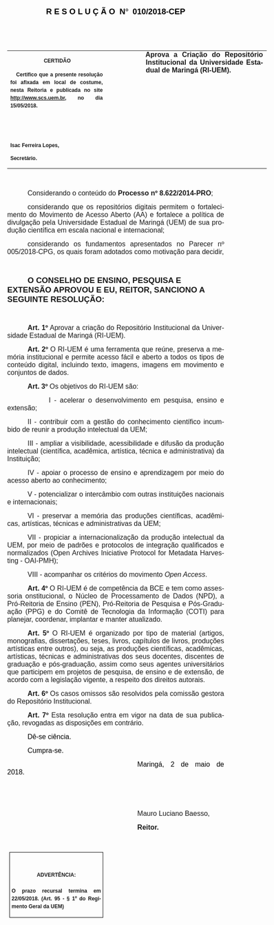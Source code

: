 <body lang=PT-BR link=blue vlink=purple style='tab-interval:35.4pt'>

<div class=WordSection1>

<p class=MsoNormal align=center style='text-align:center'><b><span
style='font-size:14.0pt;font-family:"Arial","sans-serif";color:black'>R E S O L
U Ç Ã O<span class=GramE><span style='mso-spacerun:yes'>  </span></span>N</span></b><b><span
style='font-size:14.0pt;font-family:Symbol;color:black'>° <span
style='mso-spacerun:yes'> </span></span></b><b><span style='font-size:14.0pt;
font-family:"Arial","sans-serif";color:black'>010/2018-CEP<o:p></o:p></span></b></p>

<p class=MsoNormal align=center style='text-align:center'><b><span
style='font-size:14.0pt;font-family:"Arial","sans-serif";color:black'><o:p>&nbsp;</o:p></span></b></p>

<p class=MsoNormal style='text-align:justify'><span style='font-size:8.0pt;
color:black'><o:p>&nbsp;</o:p></span></p>

<table class=MsoNormalTable border=0 cellspacing=0 cellpadding=0 width=603
 style='width:451.95pt;border-collapse:collapse;mso-yfti-tbllook:1184;
 mso-padding-alt:0cm 0cm 0cm 0cm'>
 <tr style='mso-yfti-irow:0;mso-yfti-firstrow:yes;mso-yfti-lastrow:yes'>
  <td width=225 valign=top style='width:168.45pt;padding:0cm 5.4pt 0cm 5.4pt'>
  <p class=MsoNormal align=center style='text-align:center;layout-grid-mode:
  char'><b><span style='font-size:9.0pt;font-family:"Arial","sans-serif"'>&nbsp;</span></b><b
  style='mso-bidi-font-weight:normal'><span style='font-size:9.0pt;mso-bidi-font-size:
  10.0pt;font-family:"Arial","sans-serif";mso-bidi-font-family:"Times New Roman";
  mso-no-proof:yes'>CERTIDÃO<o:p></o:p></span></b></p>
  <p class=MsoNormal style='text-align:justify;line-height:150%'><b
  style='mso-bidi-font-weight:normal'><span style='font-size:9.0pt;line-height:
  150%;font-family:"Arial","sans-serif";mso-bidi-font-family:"Times New Roman";
  mso-no-proof:yes'><span style='mso-spacerun:yes'>   </span>Certifico que a
  presente resolução foi afixada em local de costume, nesta Reitoria e
  publicada no site<span style='color:blue'> </span><a
  href="http://www.scs.uem.br/"><span style='text-decoration:none;text-underline:
  none'>http://www.scs.uem.br</span></a>, no dia</span></b><b style='mso-bidi-font-weight:
  normal'><span style='font-size:9.0pt;mso-bidi-font-size:10.0pt;line-height:
  150%;font-family:"Arial","sans-serif";mso-bidi-font-family:"Times New Roman";
  mso-no-proof:yes'> 15/05/2018.<o:p></o:p></span></b></p>
  <p class=MsoNormal><b style='mso-bidi-font-weight:normal'><span
  style='font-size:9.0pt;mso-bidi-font-size:10.0pt;font-family:"Arial","sans-serif";
  mso-bidi-font-family:"Times New Roman";mso-no-proof:yes'><o:p>&nbsp;</o:p></span></b></p>
  <p class=MsoNormal><b style='mso-bidi-font-weight:normal'><span
  style='font-size:9.0pt;mso-bidi-font-size:10.0pt;font-family:"Arial","sans-serif";
  mso-bidi-font-family:"Times New Roman";mso-no-proof:yes'><o:p>&nbsp;</o:p></span></b></p>
  <p class=MsoNormal><b style='mso-bidi-font-weight:normal'><span
  style='font-size:9.0pt;mso-bidi-font-size:10.0pt;font-family:"Arial","sans-serif";
  mso-bidi-font-family:"Times New Roman";mso-no-proof:yes'>Isac Ferreira Lopes,<o:p></o:p></span></b></p>
  <p class=MsoNormal><b style='mso-bidi-font-weight:normal'><span
  style='font-size:9.0pt;mso-bidi-font-size:10.0pt;font-family:"Arial","sans-serif";
  mso-bidi-font-family:"Times New Roman";mso-no-proof:yes'>Secretário.</span></b></p>
  </td>
  <td width=79 valign=top style='width:58.95pt;padding:0cm 5.4pt 0cm 5.4pt'>
  <p class=MsoNormal style='margin-right:-5.4pt'><b><span style='font-size:
  12.0pt;font-family:"Arial","sans-serif"'>&nbsp;</span></b></p>
  </td>
  <td width=299 valign=top style='width:224.55pt;padding:0cm 5.4pt 0cm 5.4pt'>
  <p class=MsoNormal style='margin-top:0cm;margin-right:.8pt;margin-bottom:
  0cm;margin-left:.6pt;margin-bottom:.0001pt;text-align:justify;text-indent:
  -.6pt'><b style='mso-bidi-font-weight:normal'><span style='font-size:12.0pt;
  font-family:"Arial","sans-serif"'>Aprova a Criação do Repositório
  Institucional da Universidade Estadual de Maringá (RI-UEM)<span
  style='mso-bidi-font-weight:bold;mso-no-proof:yes'>.</span><o:p></o:p></span></b></p>
  </td>
 </tr>
</table>

<p class=MsoNormal style='margin-bottom:4.0pt;text-align:justify;text-indent:
35.4pt'><span style='font-size:12.0pt;font-family:"Arial","sans-serif";
mso-no-proof:yes'><o:p>&nbsp;</o:p></span></p>

<p class=MsoNormal style='margin-bottom:3.0pt;text-align:justify;text-indent:
35.45pt'><span style='font-size:12.0pt;font-family:"Arial","sans-serif";
mso-no-proof:yes'>Considerando o conteúdo do <b style='mso-bidi-font-weight:
normal'>Processo nº 8.622/2014-PRO</b>;<o:p></o:p></span></p>

<p class=MsoNormal style='margin-bottom:3.0pt;text-align:justify;text-indent:
35.45pt'><span style='font-size:12.0pt;font-family:"Arial","sans-serif";
mso-no-proof:yes'>considerando que os repositórios digitais permitem o
fortalecimento do Movimento de Acesso Aberto (AA) e fortalece a política de
divulgação pela Universidade Estadual de Maringá (UEM) de sua produção
científica em escala nacional e internacional;<o:p></o:p></span></p>

<p class=MsoNormal style='margin-bottom:3.0pt;text-align:justify;text-indent:
35.45pt'><span style='font-size:12.0pt;font-family:"Arial","sans-serif";
mso-no-proof:yes'>considerando os fundamentos apresentados no Parecer nº 005/2018-CPG,
os quais foram adotados como motivação para decidir,<o:p></o:p></span></p>

<p class=MsoNormal style='margin-bottom:3.0pt;text-align:justify;text-indent:
35.45pt'><span style='font-size:12.0pt;font-family:"Arial","sans-serif";
mso-no-proof:yes'><o:p>&nbsp;</o:p></span></p>

<p class=MsoBodyTextIndent style='text-indent:35.4pt'><b style='mso-bidi-font-weight:
normal'><span lang=X-NONE style='font-size:14.0pt;font-family:"Arial","sans-serif";
mso-no-proof:yes'>O CONSELHO DE ENSINO, PESQUISA E EXTENSÃO APROVOU E EU, REITOR,
SANCIONO A SEGUINTE RESOLUÇÃO:</span></b><b style='mso-bidi-font-weight:normal'><span
lang=X-NONE style='font-size:12.0pt;font-family:"Arial","sans-serif";
mso-no-proof:yes'><o:p></o:p></span></b></p>

<p class=MsoBodyTextIndent style='text-indent:0cm'><b style='mso-bidi-font-weight:
normal'><span style='font-size:12.0pt;font-family:"Arial","sans-serif";
mso-ansi-language:PT-BR;mso-no-proof:yes'><o:p>&nbsp;</o:p></span></b></p>

<p class=MsoNormal style='margin-bottom:6.0pt;text-align:justify;text-indent:
35.45pt;mso-hyphenate:none;tab-stops:42.55pt 3.0cm'><b style='mso-bidi-font-weight:
normal'><span style='font-size:12.0pt;font-family:"Arial","sans-serif";
mso-fareast-language:AR-SA'>Art. 1º</span></b><span style='font-size:12.0pt;
font-family:"Arial","sans-serif";mso-fareast-language:AR-SA'> Aprovar a criação
do Repositório Institucional da Universidade Estadual de Maringá (RI-UEM).<o:p></o:p></span></p>

<p class=MsoNormal style='margin-bottom:6.0pt;text-align:justify;text-indent:
35.45pt;mso-hyphenate:none;tab-stops:42.55pt 3.0cm'><b style='mso-bidi-font-weight:
normal'><span style='font-size:12.0pt;font-family:"Arial","sans-serif";
mso-fareast-language:AR-SA'>Art. 2º</span></b><span style='font-size:12.0pt;
font-family:"Arial","sans-serif";mso-fareast-language:AR-SA'> O RI-UEM é uma ferramenta
que reúne, </span><span lang=PT style='font-size:12.0pt;font-family:"Arial","sans-serif";
mso-ansi-language:PT;mso-fareast-language:AR-SA'>preserva a memória
institucional e permite acesso fácil e aberto a todos os tipos de conteúdo
digital, incluindo texto, imagens, imagens em movimento e conjuntos de dados. </span><span
style='font-size:12.0pt;font-family:"Arial","sans-serif";mso-fareast-language:
AR-SA'><o:p></o:p></span></p>

<p class=MsoNormal style='text-align:justify;text-indent:35.45pt;mso-hyphenate:
none;tab-stops:42.55pt 3.0cm'><b style='mso-bidi-font-weight:normal'><span
style='font-size:12.0pt;font-family:"Arial","sans-serif";mso-fareast-language:
AR-SA'>Art. 3º</span></b><span style='font-size:12.0pt;font-family:"Arial","sans-serif";
mso-fareast-language:AR-SA'> Os objetivos do RI-UEM são:<o:p></o:p></span></p>

<p class=MsoNormal style='text-align:justify;mso-hyphenate:none'><span
style='font-size:12.0pt;font-family:"Arial","sans-serif";mso-fareast-language:
AR-SA'><span style='mso-tab-count:1'>            </span>I - acelerar o
desenvolvimento em pesquisa, ensino e extensão;<o:p></o:p></span></p>

<p class=MsoNormal style='text-align:justify;text-indent:35.4pt;mso-hyphenate:
none'><span style='font-size:12.0pt;font-family:"Arial","sans-serif";
mso-fareast-language:AR-SA'>II - contribuir com a gestão do conhecimento
científico incumbido de reunir a produção intelectual da UEM;<o:p></o:p></span></p>

<p class=MsoNormal style='text-align:justify;text-indent:35.4pt;mso-hyphenate:
none'><span style='font-size:12.0pt;font-family:"Arial","sans-serif";
mso-fareast-language:AR-SA'>III - ampliar a visibilidade, acessibilidade e
difusão da produção intelectual (científica, acadêmica, artística, técnica e
administrativa) da Instituição;<o:p></o:p></span></p>

<p class=MsoNormal style='text-align:justify;text-indent:35.4pt;mso-hyphenate:
none'><span style='font-size:12.0pt;font-family:"Arial","sans-serif";
mso-fareast-language:AR-SA'>IV - apoiar o processo de ensino e aprendizagem por
meio do acesso aberto ao conhecimento;<o:p></o:p></span></p>

<p class=MsoNormal style='text-align:justify;text-indent:35.4pt;mso-hyphenate:
none'><span style='font-size:12.0pt;font-family:"Arial","sans-serif";
mso-fareast-language:AR-SA'>V - potencializar o intercâmbio com outras
instituições nacionais e internacionais;<o:p></o:p></span></p>

<p class=MsoNormal style='text-align:justify;text-indent:35.4pt;mso-hyphenate:
none'><span style='font-size:12.0pt;font-family:"Arial","sans-serif";
mso-fareast-language:AR-SA'>VI - preservar a memória das produções científicas,
acadêmicas, artísticas, técnicas e administrativas da UEM;<o:p></o:p></span></p>

<p class=MsoNormal style='text-align:justify;text-indent:35.4pt;mso-hyphenate:
none'><span style='font-size:12.0pt;font-family:"Arial","sans-serif";
mso-fareast-language:AR-SA'>VII - propiciar a internacionalização da produção
intelectual da UEM, por meio de padrões e protocolos de integração qualificados
e normalizados (Open <span class=SpellE>Archives</span> <span class=SpellE>Iniciative</span>
<span class=SpellE>Protocol</span> for <span class=SpellE>Metadata</span> <span
class=SpellE>Harvesting</span> - OAI-PMH);<o:p></o:p></span></p>

<p class=MsoNormal style='margin-top:0cm;margin-right:0cm;margin-bottom:6.0pt;
margin-left:35.45pt;text-align:justify;mso-hyphenate:none;tab-stops:0cm 42.55pt'><span
style='font-size:12.0pt;font-family:"Arial","sans-serif";mso-fareast-language:
AR-SA'>VIII - acompanhar os critérios do movimento <i style='mso-bidi-font-style:
normal'>Open Access</i>.<o:p></o:p></span></p>

<p class=MsoNormal style='margin-bottom:6.0pt;text-align:justify;text-indent:
35.45pt;mso-hyphenate:none;tab-stops:42.55pt 3.0cm'><b style='mso-bidi-font-weight:
normal'><span style='font-size:12.0pt;font-family:"Arial","sans-serif";
mso-fareast-language:AR-SA'>Art. 4º</span></b><span style='font-size:12.0pt;
font-family:"Arial","sans-serif";mso-fareast-language:AR-SA'> O RI-UEM é de
competência da BCE e tem como assessoria <span class=SpellE>onstitucional</span>,
o Núcleo de Processamento de Dados (NPD), a <span class=SpellE>Pró-Reitoria</span>
de Ensino (PEN), <span class=SpellE>Pró-Reitoria</span> de Pesquisa e
Pós-Graduação (PPG) e do Comitê <span class=GramE>de</span> Tecnologia da
Informação (COTI) para planejar, coordenar, implantar e manter atualizado.<o:p></o:p></span></p>

<p class=MsoNormal style='margin-bottom:6.0pt;text-align:justify;text-indent:
35.45pt;mso-hyphenate:none;tab-stops:42.55pt 3.0cm'><b style='mso-bidi-font-weight:
normal'><span style='font-size:12.0pt;font-family:"Arial","sans-serif";
mso-fareast-language:AR-SA'>Art. 5º </span></b><span style='font-size:12.0pt;
font-family:"Arial","sans-serif";mso-fareast-language:AR-SA'>O RI-UEM é
organizado por tipo de material (artigos, monografias, dissertações, teses,
livros, capítulos de livros, produções artísticas entre outros), ou seja, as
produções científicas, acadêmicas, artísticas, técnicas e administrativas dos
seus docentes, discentes de graduação e pós-graduação, assim como seus agentes
universitários que participem em projetos de pesquisa, de ensino e de extensão,
de acordo com a legislação vigente, a respeito dos direitos autorais. <o:p></o:p></span></p>

<p class=MsoNormal style='margin-bottom:6.0pt;text-align:justify;text-indent:
35.45pt;mso-hyphenate:none;tab-stops:42.55pt 3.0cm'><b style='mso-bidi-font-weight:
normal'><span style='font-size:12.0pt;font-family:"Arial","sans-serif";
mso-fareast-language:AR-SA'>Art. 6º</span></b><span style='font-size:12.0pt;
font-family:"Arial","sans-serif";mso-fareast-language:AR-SA'> Os casos omissos
são resolvidos pela comissão gestora do Repositório Institucional.<o:p></o:p></span></p>

<p class=MsoNormal style='text-align:justify;text-indent:35.45pt'><b
style='mso-bidi-font-weight:normal'><span style='font-size:12.0pt;font-family:
"Arial","sans-serif";mso-fareast-font-family:"Arial Unicode MS";mso-bidi-font-family:
"Times New Roman";mso-no-proof:yes'>Art. 7º </span></b><span style='font-size:
12.0pt;font-family:"Arial","sans-serif";mso-bidi-font-family:"Times New Roman";
mso-no-proof:yes'>Esta resolução entra em vigor na data de sua publicação,
revogadas as disposições em contrário.</span><span style='font-size:12.0pt;
font-family:"Arial","sans-serif";mso-fareast-font-family:"Arial Unicode MS";
mso-bidi-font-family:"Times New Roman";letter-spacing:-.2pt;mso-no-proof:yes'><o:p></o:p></span></p>

<p class=MsoNormal style='text-align:justify;text-indent:35.45pt'><span
style='font-size:12.0pt;font-family:"Arial","sans-serif";color:black;
mso-no-proof:yes'>Dê-se ciência.<o:p></o:p></span></p>

<p class=MsoNormal style='text-align:justify;text-indent:35.45pt'><span
style='font-size:12.0pt;font-family:"Arial","sans-serif";color:black;
mso-no-proof:yes'>Cumpra-se.<o:p></o:p></span></p>

<p class=MsoNormal style='text-align:justify;text-indent:8.0cm'><span
style='font-size:12.0pt;font-family:"Arial","sans-serif";color:black;
mso-no-proof:yes'>Maringá, 2 de maio de 2018.<o:p></o:p></span></p>

<p class=MsoNormal style='text-align:justify;text-indent:8.0cm'><span
style='font-size:12.0pt;font-family:"Arial","sans-serif";mso-bidi-font-family:
"Times New Roman";mso-no-proof:yes'><o:p>&nbsp;</o:p></span></p>

<p class=MsoNormal style='text-align:justify;text-indent:8.0cm'><span
style='font-size:12.0pt;font-family:"Arial","sans-serif";mso-bidi-font-family:
"Times New Roman";mso-no-proof:yes'><o:p>&nbsp;</o:p></span></p>

<p class=MsoNormal style='text-align:justify;text-indent:8.0cm'><span
style='font-size:12.0pt;font-family:"Arial","sans-serif"'>Mauro Luciano <span
class=SpellE>Baesso</span></span><span style='font-size:12.0pt;font-family:
"Arial","sans-serif";mso-bidi-font-family:"Times New Roman";mso-no-proof:yes'>,<o:p></o:p></span></p>

<p class=MsoNormal style='text-align:justify;text-indent:8.0cm;tab-stops:8.0cm 276.45pt'><b
style='mso-bidi-font-weight:normal'><span style='font-size:12.0pt;font-family:
"Arial","sans-serif";mso-bidi-font-family:"Times New Roman";mso-no-proof:yes'>Reitor.<o:p></o:p></span></b></p>

<p class=MsoNormal style='text-align:justify;text-indent:8.0cm;tab-stops:8.0cm 276.45pt'><b
style='mso-bidi-font-weight:normal'><span style='font-size:12.0pt;font-family:
"Arial","sans-serif";mso-bidi-font-family:"Times New Roman";mso-no-proof:yes'><o:p>&nbsp;</o:p></span></b></p>

<table class=MsoNormalTable border=1 cellspacing=0 cellpadding=0
 style='margin-left:3.5pt;border-collapse:collapse;border:none;mso-border-alt:
 solid windowtext .5pt;mso-padding-alt:0cm 3.5pt 0cm 3.5pt;mso-border-insideh:
 .5pt solid windowtext;mso-border-insidev:.5pt solid windowtext'>
 <tr style='mso-yfti-irow:0;mso-yfti-firstrow:yes;mso-yfti-lastrow:yes'>
  <td width=207 valign=top style='width:155.6pt;border:solid windowtext 1.0pt;
  mso-border-alt:solid windowtext .5pt;padding:0cm 3.5pt 0cm 3.5pt'>
  <h1 align=center style='text-align:center'><b style='mso-bidi-font-weight:
  normal'><span style='font-size:9.0pt;mso-bidi-font-size:10.0pt;font-family:
  "Arial","sans-serif";mso-no-proof:yes'>ADVERTÊNCIA:<o:p></o:p></span></b></h1>
  <p class=MsoNormal style='text-align:justify;line-height:150%'><b
  style='mso-bidi-font-weight:normal'><span style='font-size:9.0pt;mso-bidi-font-size:
  10.0pt;line-height:150%;font-family:"Arial","sans-serif";mso-bidi-font-family:
  "Times New Roman";mso-no-proof:yes'>O prazo recursal termina em 22/05/2018. (Art.
  95 - § 1º do Regimento Geral da UEM)</span></b><span style='font-size:9.0pt;
  mso-bidi-font-size:10.0pt;line-height:150%;font-family:"Arial","sans-serif";
  mso-bidi-font-family:"Times New Roman";mso-no-proof:yes'><o:p></o:p></span></p>
  </td>
 </tr>
</table>

<p class=MsoNormal style='margin-top:6.0pt;text-align:justify;text-indent:35.45pt;
mso-hyphenate:none;tab-stops:42.55pt 3.0cm'><span style='font-size:12.0pt;
font-family:"Arial","sans-serif";mso-fareast-language:AR-SA'><o:p>&nbsp;</o:p></span></p>

</div>

</body>
